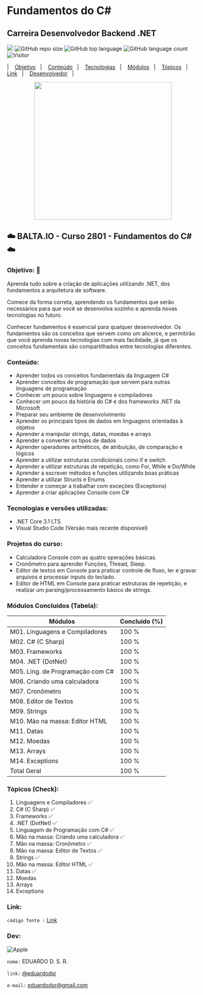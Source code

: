 # Fundamentos do C#

## Carreira Desenvolvedor Backend .NET

[![](https://img.shields.io/badge/made_by-eduardodsr-green)](https://github.com/eduardodsr/)
![GitHub repo size](https://img.shields.io/github/repo-size/eduardodsr/fundamentos-csharp)
![GitHub top language](https://img.shields.io/github/languages/top/eduardodsr/fundamentos-csharp)
![GitHub language count](https://img.shields.io/github/languages/count/eduardodsr/fundamentos-csharp)
![Visitor](https://visitor-badge.glitch.me/badge?page_id=eduardodsr.fundamentos-csharp)

<p align="left"> |&nbsp;&nbsp;&nbsp; 
  <a href="#objetivo">Objetivo</a>&nbsp;&nbsp;&nbsp;|&nbsp;&nbsp;&nbsp;
  <a href="#conteudo">Conteúdo</a>&nbsp;&nbsp;&nbsp;|&nbsp;&nbsp;&nbsp;
  <a href="#tecnologias">Tecnologias</a>&nbsp;&nbsp;&nbsp;|&nbsp;&nbsp;&nbsp;
  <a href="#modulos">Módulos</a>&nbsp;&nbsp;&nbsp;|&nbsp;&nbsp;&nbsp;
  <a href="#topicos">Tópicos</a>&nbsp;&nbsp;&nbsp;|&nbsp;&nbsp;&nbsp;
  <a href="#link">Link</a>&nbsp;&nbsp;&nbsp;|&nbsp;&nbsp;&nbsp;
  <a href="#dev">Desenvolvedor</a>&nbsp;&nbsp;&nbsp;|&nbsp;&nbsp;&nbsp;
</p>



 <p align="center"><img src="https://i.imgur.com/YrFoxHv.png??raw=true" width="360px"/></p>
 
## :cloud:  BALTA.IO - Curso 2801 - Fundamentos do C#  :cloud:

<span id="objetivo">

### Objetivo:   🎯

Aprenda tudo sobre a criação de aplicações utilizando .NET, dos fundamentos a arquitetura de software.

Comece da forma correta, aprendendo os fundamentos que serão necessários para que você se desenvolva sozinho e aprenda novas tecnologias no futuro.

Conhecer fundamentos é essencial para qualquer desenvolvedor. Os fundamentos são os conceitos que servem como um alicerce, e permitirão que você aprenda novas tecnologias com mais facilidade, já que os conceitos fundamentais são compartilhados entre tecnologias diferentes.

<span id="conteudo">
 
### Conteúdo:

*   Aprender todos os conceitos fundamentais da linguagem C#
*   Aprender conceitos de programação que servem para outras linguagens de programação
*   Conhecer um pouco sobre linguagens e compiladores
*   Conhecer um pouco da história do C# e dos frameworks .NET da Microsoft
*   Preparar seu ambiente de desenvolvimento
*   Aprender os principais tipos de dados em linguagens orientadas à objetos
*   Aprender a manipular strings, datas, moedas e arrays
*   Aprender a converter os tipos de dados
*   Aprender operadores aritméticos, de atribuição, de comparação e lógicos
*   Aprender a utilizar estruturas condicionais como if e switch
*   Aprender a utilizar estruturas de repetição, como For, While e Do/While
*   Aprender a escrever métodos e funções utilizando boas práticas
*   Aprender a utilizar Structs e Enums
*   Entender e começar a trabalhar com exceções (Exceptions)
*   Aprender a criar aplicações Console com C#

<span id="tecnologias">
 
### Tecnologias e versões utilizadas:

*   .NET Core 3.1 LTS
*   Visual Studio Code (Versão mais recente disponível)

<span id="projetos">

### Projetos do curso:

*   Calculadora Console com as quatro operações básicas.
*   Cronômetro para aprender Funções, Thread, Sleep.
*   Editor de textos em Console para praticar controle de fluxo, ler e gravar arquivos e processar inputs do teclado.
*   Editor de HTML em Console para praticar estruturas de repetição, e realizar um parsing/processamento básico de strings.

<span id="modulos">

### Módulos Concluídos (Tabela):

Módulos   | Concluído (%)
--------- | ------
M01. Linguagens e Compiladores | 100 %
M02. C# (C Sharp) | 100 %
M03. Frameworks  | 100 %
M04. .NET (DotNet) | 100 %
M05. Ling. de Programação com C# | 100 %
M06. Criando uma calculadora | 100 %
M07. Cronômetro  | 100 %
M08. Editor de Textos | 100 %
M09. Strings | 100 %
M10. Mão na massa: Editor HTML | 100 %
M11. Datas | 100 %
M12. Moedas | 100 %
M13. Arrays | 100 %
M14. Exceptions | 100 %
Total Geral | 100 %

<span id="topicos">
  
### Tópicos (Check):

01. Linguagens e Compiladores :white_check_mark:
02. C# (C Sharp) :white_check_mark:
03. Frameworks :white_check_mark:
04. .NET (DotNet) :white_check_mark:
05. Linguagem de Programação com C# :white_check_mark:
06. Mão na massa: Criando uma calculadora :white_check_mark:
07. Mão na massa: Cronômetro :white_check_mark:
08. Mão na massa: Editor de Textos :white_check_mark:
09. Strings :white_check_mark:
10. Mão na massa: Editor HTML :white_check_mark:
11. Datas  :white_check_mark:
12. Moedas
13. Arrays
14. Exceptions

<span id="#link"> 
  
### Link:

  ``` código fonte : ``` [Link](https://github.com/eduardodsr/fundamentos-csharp/tree/main/Pratica)

<span id="dev"> 
 
### Dev:
 
![Apple](https://img.shields.io/badge/Apple-laptop-999999?style=for-the-badge&logo=apple&logoColor=white)

``` nome: ``` EDUARDO D. S. R.
  
  ``` link: ``` [@eduardodsr](https://www.github.com/eduardodsr)
 
``` e-mail: ``` <eduardodsr@gmail.com> 
